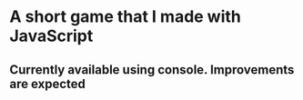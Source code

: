 # A short game that I made with JavaScript
## Currently available using console. Improvements are expected
